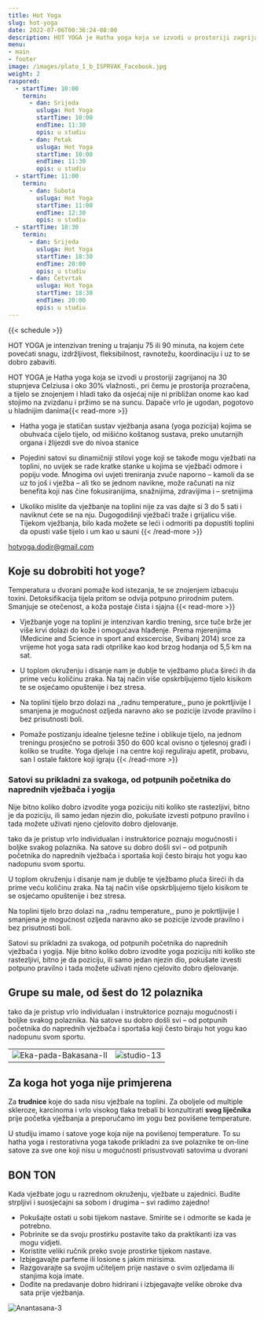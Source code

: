 ```yaml
---
title: Hot Yoga
slug: hot-yoga
date: 2022-07-06T00:36:24-08:00
description: HOT YOGA je Hatha yoga koja se izvodi u prostoriji zagrijanoj na 30 stupnjeva Celziusa i oko 30% vlažnosti., pri čemu je prostorija prozračena, a tijelo se znojenjem i hladi tako da osjećaj nije ni približan onome kao kad stojimo na zvizdanu i pržimo se na suncu. Dapače vrlo je ugodan, pogotovo u hladnijim danima.
menu:
- main
- footer
image: /images/plato_1_b_ISPRVAK_Facebook.jpg
weight: 2
raspored:
  - startTime: 10:00
    termin:
      - dan: Srijeda
        usluga: Hot Yoga
        startTime: 10:00
        endTime: 11:30
        opis: u studiu
      - dan: Petak
        usluga: Hot Yoga
        startTime: 10:00
        endTime: 11:30
        opis: u studiu
  - startTime: 11:00
    termin:
      - dan: Subota
        usluga: Hot Yoga
        startTime: 11:00
        endTime: 12:30
        opis: u studiu
  - startTime: 18:30
    termin:
      - dan: Srijeda
        usluga: Hot Yoga
        startTime: 18:30
        endTime: 20:00
        opis: u studiu
      - dan: Četvrtak
        usluga: Hot Yoga
        startTime: 18:30
        endTime: 20:00
        opis: u studiu
---
```


{{< schedule >}}

HOT YOGA je intenzivan trening u trajanju 75 ili 90 minuta, na kojem ćete povećati snagu, izdržljivost, fleksibilnost, ravnotežu, koordinaciju i uz to se dobro zabaviti.

HOT YOGA je Hatha yoga koja se izvodi u prostoriji zagrijanoj na 30 stupnjeva Celziusa i oko 30% vlažnosti., pri čemu je prostorija prozračena, a tijelo se znojenjem i hladi tako da osjećaj nije ni približan onome kao kad stojimo na zvizdanu i pržimo se na suncu. Dapače vrlo je ugodan, pogotovo u hladnijim danima{{< read-more >}}

* Hatha yoga je statičan sustav vježbanja asana (yoga pozicija) kojima se obuhvaća cijelo tijelo, od mišićno koštanog sustava, preko unutarnjih organa i žlijezdi sve do nivoa stanice

* Pojedini satovi su dinamičniji stilovi yoge koji se takođe mogu vježbati na toplini, no uvijek se rade kratke stanke u kojima se vježbači odmore i popiju vode. Mnogima ovi uvjeti treniranja zvuče naporno – kamoli da se uz to još i vježba – ali tko se jednom navikne, može računati na niz benefita koji nas čine fokusiranijima, snažnijima, zdravijima i – sretnijima

* Ukoliko mislite da vježbanje na toplini nije za vas dajte si 3 do 5 sati i naviknut ćete se na nju. Dugogodišnji vježbači traže i grijalicu više. Tijekom vježbanja, bilo kada možete se leći i odmoriti pa dopustiti toplini da opusti vaše tijelo i um kao u sauni
{{< /read-more >}}

[hotyoga.dodir@gmail.com](mailto:hotyoga.dodir@gmail.com)

## Koje su dobrobiti hot yoge?

Temperatura u dvorani pomaže kod istezanja, te se znojenjem izbacuju toxini. Detoksifikacija tijela pritom se odvija potpuno prirodnim putem. Smanjuje se otečenost, a koža postaje čista i sjajna {{< read-more >}}

* Vježbanje yoge na toplini je intenzivan kardio trening, srce tuče brže jer više krvi dolazi do kože i omogućava hlađenje. Prema mjerenjima (Medicine and Science in sport and exscercise, Svibanj 2014) srce za vrijeme hot yoga sata radi otprilike kao kod brzog hodanja od 5,5 km na sat.

* U toplom okruženju i disanje nam je dublje te vježbamo pluća šireći ih da prime veću količinu zraka. Na taj način više opskrbljujemo tijelo kisikom te se osjećamo opuštenije i bez stresa.

* Na toplini tijelo brzo dolazi na ,,radnu temperature,, puno je pokrtljivije I smanjena je mogućnost ozljeda naravno ako se pozicije izvode pravilno i bez prisutnosti boli.

* Pomaže postizanju idealne tjelesne težine i oblikuje tijelo, na jednom treningu prosječno se potroši 350 do 600 kcal ovisno o tjelesnoj građi i koliko se trudite. Yoga djeluje i na centre koji reguliraju apetit, probavu, san I ostale faktore koji igraju
{{< /read-more >}}

### Satovi su prikladni za svakoga, od potpunih početnika do naprednih vježbača i yogija

Nije bitno koliko dobro izvodite yoga poziciju niti koliko ste rastezljivi, bitno je da poziciju, ili samo jedan njezin dio, pokušate izvesti potpuno pravilno i tada možete uživati njeno cjelovito dobro djelovanje.

tako da je pristup vrlo individualan i instruktorice poznaju mogućnosti i boljke svakog polaznika. Na satove su dobro došli svi – od potpunih početnika do naprednih vježbača i sportaša koji često biraju hot yogu kao nadopunu svom sportu.

U toplom okruženju i disanje nam je dublje te vježbamo pluća šireći ih da prime veću količinu zraka. Na taj način više opskrbljujemo tijelo kisikom te se osjećamo opuštenije i bez stresa.

Na toplini tijelo brzo dolazi na ,,radnu temperature,, puno je pokrtljivije I smanjena je mogućnost ozljeda naravno ako se pozicije izvode pravilno i bez prisutnosti boli.

Satovi su prikladni za svakoga, od potpunih početnika do naprednih vježbača i yogija. Nije bitno koliko dobro izvodite yoga poziciju niti koliko ste rastezljivi, bitno je da poziciju, ili samo jedan njezin dio, pokušate izvesti potpuno pravilno i tada možete uživati njeno cjelovito dobro djelovanje.

## Grupe su male, od šest do 12 polaznika

tako da je pristup vrlo individualan i instruktorice poznaju mogućnosti i boljke svakog polaznika. Na satove su dobro došli svi – od potpunih početnika do naprednih vježbača i sportaša koji često biraju hot yogu kao nadopunu svom sportu.

|  | |
|---------|---------|
| ![Eka-pada-Bakasana-II](/images/Eka-pada-Bakasana-II.jpg "Eka pada Bakasana II") | ![studio-13](/images/studio-13.jpg "studio-13") |

## Za koga hot yoga nije primjerena

Za **trudnice** koje do sada nisu vježbale na toplini. 
Za oboljele od multiple skleroze, karcinoma i vrlo visokog tlaka trebali bi konzultirati **svog liječnika** prije početka vježbanja a preporučamo im yogu bez povišene temperature.

U studiju imamo i satove yoge koja nije na povišenoj temperature. To su hatha yoga i restorativna yoga takođe prikladni za sve polaznike te on-line satove za sve one koji nisu u mogućnosti prisustvovati satovima u dvorani

<!-- ## Online Live Yoga

Satovima se mogu priključiti svi osim apsolutnih početnika u yogi. Istima se preporučuje vježbanje uživo u studiju.
Prakticiranje yoge uvijek je najbolje i najefektnije u studiju s učiteljem. No, ponekad smo lijeni izaći iz svoje zone komfora, pa zašto onda ne pokušati s online satovima? U svakom trenutku možete nam se, nakon nekog vremena, pridružiti u studiju - našoj maloj oazi mira i sreće :)

Upute za ONLINE prijavu:

* Na svom mobitelu, tabletu ili računalu instalirajte ZOOM aplikaciju. Aplikacija je besplatna, a to možete učiniti na https://zoom.us/

* Nakon što dobijemo potvrdu da ste uplatili članarinu, na vašu E-mail adresu poslati ćemo vam LINK s kojeg ćete se spojiti na ZOOM LIVE sat.

* Upute o načinu plaćanja također ćete dobiti putem E-maila, nakon što pošaljete rezervaciju željenih satova. -->

## BON TON

Kada vježbate jogu u razrednom okruženju, vježbate u zajednici. Budite strpljivi i suosjećajni sa sobom i drugima – svi radimo zajedno!

* Pokušajte ostati u sobi tijekom nastave. Smirite se i odmorite se kada je potrebno.
* Pobrinite se da svoju prostirku postavite tako da praktikanti iza vas mogu vidjeti.
* Koristite veliki ručnik preko svoje prostirke tijekom nastave.
* Izbjegavajte parfeme ili losione s jakim mirisima.
* Razgovarajte sa svojim učiteljem prije nastave o svim ozljedama ili stanjima koja imate.
* Dođite na predavanje dobro hidrirani i izbjegavajte velike obroke dva sata prije vježbanja.

![Anantasana-3](/images/Anantasana-3.jpg "Anantasana")
